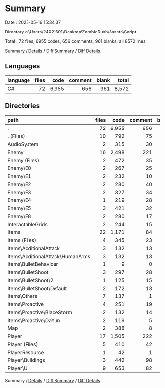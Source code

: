 # Summary

Date : 2025-05-16 15:34:37

Directory c:\\Users\\24021691\\Desktop\\ZombieRush\\Assets\\Script

Total : 72 files,  6955 codes, 656 comments, 961 blanks, all 8572 lines

Summary / [Details](details.md) / [Diff Summary](diff.md) / [Diff Details](diff-details.md)

## Languages
| language | files | code | comment | blank | total |
| :--- | ---: | ---: | ---: | ---: | ---: |
| C# | 72 | 6,955 | 656 | 961 | 8,572 |

## Directories
| path | files | code | comment | blank | total |
| :--- | ---: | ---: | ---: | ---: | ---: |
| . | 72 | 6,955 | 656 | 961 | 8,572 |
| . (Files) | 10 | 792 | 75 | 135 | 1,002 |
| AudioSystem | 2 | 315 | 30 | 41 | 386 |
| Enemy | 16 | 2,498 | 221 | 332 | 3,051 |
| Enemy (Files) | 2 | 472 | 35 | 75 | 582 |
| Enemy\\E0 | 2 | 267 | 25 | 27 | 319 |
| Enemy\\E1 | 2 | 232 | 10 | 39 | 281 |
| Enemy\\E2 | 2 | 280 | 40 | 34 | 354 |
| Enemy\\E3 | 2 | 327 | 34 | 51 | 412 |
| Enemy\\E4 | 1 | 219 | 28 | 25 | 272 |
| Enemy\\E5 | 3 | 421 | 32 | 57 | 510 |
| Enemy\\E8 | 2 | 280 | 17 | 24 | 321 |
| InteractableGrids | 2 | 244 | 15 | 36 | 295 |
| Items | 22 | 1,171 | 84 | 139 | 1,394 |
| Items (Files) | 4 | 345 | 23 | 40 | 408 |
| Items\\AdditionalAttack | 3 | 132 | 13 | 17 | 162 |
| Items\\AdditionalAttack\\HumanArms | 3 | 132 | 13 | 17 | 162 |
| Items\\BulletBehaviour | 1 | 9 | 0 | 3 | 12 |
| Items\\BulletShoot | 3 | 297 | 28 | 36 | 361 |
| Items\\BulletShoot\\2 | 1 | 125 | 15 | 14 | 154 |
| Items\\BulletShoot\\Default | 2 | 172 | 13 | 22 | 207 |
| Items\\Others | 7 | 137 | 1 | 19 | 157 |
| Items\\Proactive | 4 | 251 | 19 | 24 | 294 |
| Items\\Proactive\\BladeStorm | 2 | 132 | 14 | 14 | 160 |
| Items\\Proactive\\DaYun | 2 | 119 | 5 | 10 | 134 |
| Map | 2 | 388 | 8 | 46 | 442 |
| Player | 17 | 1,505 | 222 | 225 | 1,952 |
| Player (Files) | 5 | 410 | 42 | 48 | 500 |
| PlayerResource | 1 | 42 | 1 | 7 | 50 |
| Player\\Buildings | 3 | 442 | 98 | 65 | 605 |
| Player\\UI | 9 | 653 | 82 | 112 | 847 |

Summary / [Details](details.md) / [Diff Summary](diff.md) / [Diff Details](diff-details.md)